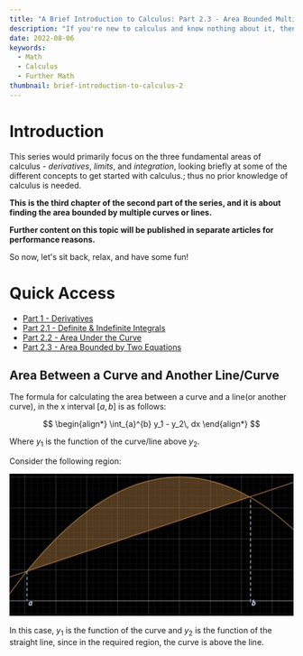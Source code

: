 ```yaml
---
title: "A Brief Introduction to Calculus: Part 2.3 - Area Bounded Multiple Curves and/or Lines"
description: "If you're new to calculus and know nothing about it, then this blog is aimed to get a gist of it for you, but not to turn you into a master of calculus."
date: 2022-08-06
keywords:
  - Math
  - Calculus
  - Further Math
thumbnail: brief-introduction-to-calculus-2
---
```


# Introduction

This series would primarily focus on the three fundamental areas of calculus - _derivatives_, _limits_, and _integration_, looking briefly at some of the different concepts to get started with calculus.; thus no prior knowledge of calculus is needed.

**This is the third chapter of the second part of the series, and it is about finding the area bounded by multiple curves or lines.**

**Further content on this topic will be published in separate articles for performance reasons.**

So now, let's sit back, relax, and have some fun!

# Quick Access

- [Part 1 - Derivatives](/blog/math/brief-introduction-to-calculus-1)
- [Part 2.1 - Definite & Indefinite Integrals](/blog/math/brief-introduction-to-calculus-2.1)
- [Part 2.2 - Area Under the Curve](/blog/math/brief-introduction-to-calculus-2.2)
- [Part 2.3 - Area Bounded by Two Equations](/blog/math/brief-introduction-to-calculus-2.3)

## Area Between a Curve and Another Line/Curve

The formula for calculating the area between a curve and a line(or another curve), in the x interval $[a, b]$ is as follows:

$$
\begin{align*}
\int_{a}^{b} y_1 - y_2\, dx
\end{align*}
$$

Where $y_1$ is the function of the curve/line above $y_2$.

Consider the following region:

![](https://raw.githubusercontent.com/timthedev07/my-website/dev/assets/integral-area-two-fs.png)

In this case, $y_1$ is the function of the curve and $y_2$ is the function of the straight line, since in the required region, the curve is above the line.
